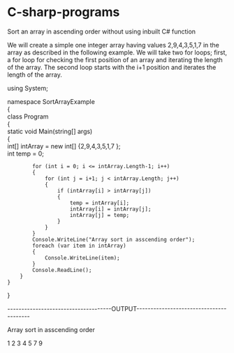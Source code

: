 # C-sharp-programs


Sort an array in ascending order without using inbuilt C# function

We will create a simple one integer array having values 2,9,4,3,5,1,7 in the array as described in the following example. We will take two for loops; first, a for loop for checking the first position of an array and iterating the length of the array.  The second loop starts with the i+1 position and iterates the length of the array.



using System;  
  
namespace SortArrayExample  
{  
    class Program  
    {  
        static void Main(string[] args)  
        {  
            int[] intArray = new int[] {2,9,4,3,5,1,7 };  
            int temp = 0;  
  
            for (int i = 0; i <= intArray.Length-1; i++)  
            {  
                for (int j = i+1; j < intArray.Length; j++)  
                {  
                    if (intArray[i] > intArray[j])  
                    {  
                        temp = intArray[i];  
                        intArray[i] = intArray[j];  
                        intArray[j] = temp;  
                    }  
                }  
            }  
            Console.WriteLine("Array sort in asscending order");  
            foreach (var item in intArray)  
            {  
                Console.WriteLine(item);  
            }  
            Console.ReadLine();  
        }  
    }  
}  


-------------------------------------OUTPUT----------------------------------------

Array sort in asscending order

1
2
3
4
5
7
9
